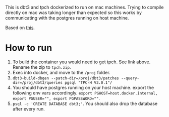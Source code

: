 This is dbt3 and tpch dockerized to run on mac machines. Trying to compile directly on mac was taking longer than expected so this works by communicating with the postgres running on host machine. 


Based on [this](https://www.postgresql.fastware.com/pzone/2025-01-running-the-tpc-h-benchmark-using-dbt3).

# How to run

1. To build the container you would need to get tpch. See link above. Rename the zip to ```tpch.zip```.
1. Exec into docker, and move to the ```/proj``` folder.
2. ```dbt3-build-dbgen --patch-dir=/proj/dbt3/patches --query-dir=/proj/dbt3/queries pgsql "TPC-H V3.0.1"/```
3. You should have postgres running on your host machine. export the following env vars accordingly. ```export PGHOST=host.docker.internal, export PGUSER="", export PGPASSWORD=""```. 
4. ```psql -c 'CREATE DATABASE dbt3;'```. You should also drop the database after every run. 